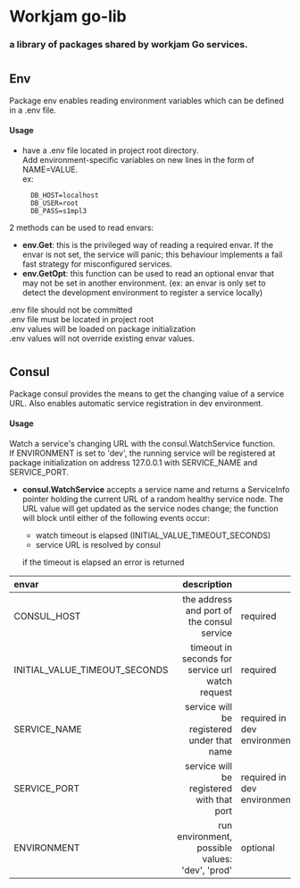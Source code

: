# Workjam go-lib
### a library of packages shared by workjam Go services.



#
## Env
Package env enables reading environment variables which can be defined in a .env file.   

#### Usage      
- have a .env file located in project root directory.  
Add environment-specific variables on new lines in the form of NAME=VALUE.  
ex:

        DB_HOST=localhost  
        DB_USER=root  
        DB_PASS=s1mpl3
 

2 methods can be used to read envars:
- **env.Get**: this is the privileged way of reading a required envar. If the envar is not set, the service will panic; this behaviour implements a fail fast strategy for misconfigured services.  
- **env.GetOpt**: this function can be used to read an optional envar that may not be set in another environment. (ex: an envar is only set to detect the development environment to register a service locally)  

.env file should not be committed   
.env file must be located in project root  
.env values will be loaded on package initialization  
.env values will not override existing envar values.

#
## Consul
Package consul provides the means to get the changing value of a service URL. Also enables automatic service registration in dev environment.

#### Usage
Watch a service's changing URL with the consul.WatchService function.  
If ENVIRONMENT is set to 'dev', the running service will be registered at package initialization on address 127.0.0.1 with SERVICE_NAME and SERVICE_PORT.
- **consul.WatchService** accepts a service name and returns a ServiceInfo pointer holding the current URL of a random healthy service node.
The URL value will get updated as the service nodes change;
the function will block until either of the following events occur:
    * watch timeout is elapsed (INITIAL_VALUE_TIMEOUT_SECONDS)
    * service URL is resolved by consul 
    
    if the timeout is elapsed an error is returned



| envar | description | | good default |
| :-|-: | -| -:|
| CONSUL_HOST | the address and port of the consul service | required | 127.0.0.1:8500
|INITIAL_VALUE_TIMEOUT_SECONDS|timeout in seconds for service url watch request| required | 10 
| SERVICE_NAME | service will be registered under that name | required in dev environment| -
| SERVICE_PORT | service will be registered with that port | required in dev environment | -
| ENVIRONMENT | run environment, possible values: 'dev', 'prod' | optional | dev

